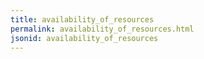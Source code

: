 ```yaml
---
title: availability_of_resources
permalink: availability_of_resources.html
jsonid: availability_of_resources
---
```

